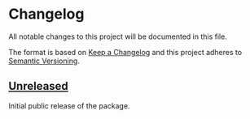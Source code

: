 # Changelog

All notable changes to this project will be documented in this file.

The format is based on [Keep a Changelog](http://keepachangelog.com/en/1.0.0/)
and this project adheres to [Semantic Versioning](http://semver.org/spec/v2.0.0.html).

## [Unreleased]

Initial public release of the package.

[Unreleased]: https://github.com/stevegrunwell/one-time-callbacks/compare/master...develop
[1.0.0]: https://github.com/stevegrunwell/one-time-callbacks/releases/tag/v1.0.0
